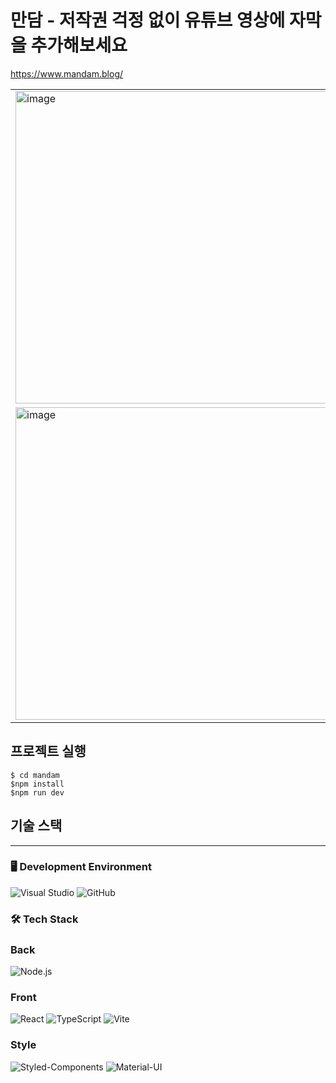 # 만담 - 저작권 걱정 없이 유튜브 영상에 자막을 추가해보세요 
https://www.mandam.blog/

<table>
  <tr>
    <td><img src="https://github.com/user-attachments/assets/4973b3be-140a-4f89-b306-4c869f45117a" alt="image" width="500"/></td>
    <td><img src="https://github.com/user-attachments/assets/5622bead-18b4-4eab-b6ee-57fb78f96c78" alt="image" width="500"/></td>
  </tr>
  <tr>
    <td><img src="https://github.com/user-attachments/assets/79a4cf15-49ef-46a3-a3e8-c991f9363c24" alt="image" width="500"/></td>
    <td><img src="https://github.com/user-attachments/assets/a57caad6-c811-4023-84c8-c7e0f5a0837d" alt="image" width="500"/></td>
  </tr>
</table>


## 프로젝트 실행

```
$ cd mandam
$npm install
$npm run dev
```

## 기술 스택

---

### 🖥 Development Environment

![Visual Studio](https://img.shields.io/badge/Visual%20Studio-5C2D91?style=for-the-badge&logo=visual-studio&logoColor=white)
![GitHub](https://img.shields.io/badge/GitHub-181717?style=for-the-badge&logo=github&logoColor=white)

### 🛠 Tech Stack
### Back
![Node.js](https://img.shields.io/badge/Node.js-339933?style=for-the-badge&logo=node.js&logoColor=white)


### Front
![React](https://img.shields.io/badge/React-20232A?style=for-the-badge&logo=react&logoColor=61DAFB) ![TypeScript](https://img.shields.io/badge/TypeScript-3178C6?style=for-the-badge&logo=typescript&logoColor=white) ![Vite](https://img.shields.io/badge/Vite-646CFF?style=for-the-badge&logo=vite&logoColor=white)

### **Style**

![Styled-Components](https://img.shields.io/badge/Styled--Components-DB7093?style=for-the-badge&logo=styled-components&logoColor=white) ![Material-UI](https://img.shields.io/badge/Material--UI-0081CB?style=for-the-badge&logo=mui&logoColor=white)
